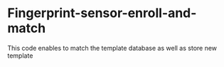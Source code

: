 # Fingerprint-sensor-enroll-and-match
This code enables to match the template database as well as store new template
